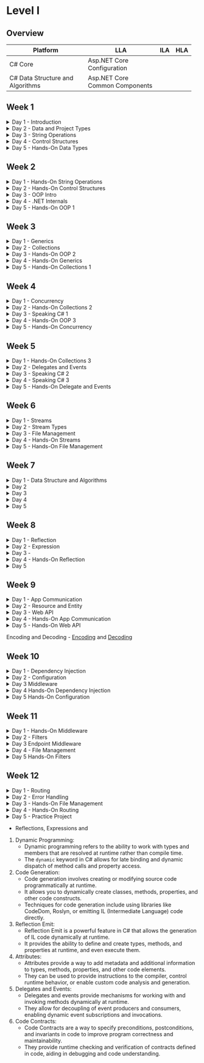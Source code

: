 # Level I

## Overview

<table><thead><tr><th width="190.33333333333331">Platform</th><th width="173">LLA</th><th>ILA</th><th>HLA</th></tr></thead><tbody><tr><td>C# Core</td><td>Asp.NET Core Configuration</td><td></td><td></td></tr><tr><td>C# Data Structure and Algorithms</td><td>Asp.NET Core Common Components</td><td></td><td></td></tr></tbody></table>



## Week 1&#x20;

<details>

<summary>Day 1 - Introduction</summary>

Presentation [**link**](https://www.canva.com/design/DAFmo61--EM/h-Q-YH8SzLOBJWD60wHLOw/edit?utm\_content=DAFmo61--EM\&utm\_campaign=designshare\&utm\_medium=link2\&utm\_source=sharebutton)

* Intro to .NET Platform - [Intro](http://127.0.0.1:5000/s/FJcmrqDwKjqKEVudQzXM/ "mention")
* Solutions by .NET - [Solutions by .NET](http://127.0.0.1:5000/s/FJcmrqDwKjqKEVudQzXM/solutions-by-.net "mention")
* Environment Setup - [SDK](http://127.0.0.1:5000/s/L9ELpa76zRfOR7Cndiki/ "mention") and [IDE](http://127.0.0.1:5000/s/L9ELpa76zRfOR7Cndiki/ide "mention")
* Creating simple console app - [Creating Simple Console App](http://127.0.0.1:5000/s/lYB0jf1P1bcsX5w3QerY/console-project/creating-simple-console-app "mention")
* Solution, Project, Namespace -&#x20;
* Built files -&#x20;
* Environment Setup 2 - [Version Control](http://127.0.0.1:5000/s/L9ELpa76zRfOR7Cndiki/version-control "mention") and [Git Setup](http://127.0.0.1:5000/s/L9ELpa76zRfOR7Cndiki/version-control/git-setup "mention")
* Searching and Learning Resources - [Searching Resources](http://127.0.0.1:5000/s/wpbnYiHefP0V0pfjLpxt/ "mention") and [Learning Resources](http://127.0.0.1:5000/s/wpbnYiHefP0V0pfjLpxt/learning-resources "mention")
* Recap and Q\&A

</details>

<details>

<summary>Day 2 - Data and Project Types</summary>

* Review
* Version Control Basics - [Git Basics](http://127.0.0.1:5000/s/L9ELpa76zRfOR7Cndiki/version-control/git-basics "mention")
* Definition and Instantiation - [Definition and Instantiation](http://127.0.0.1:5000/s/EQ6EmSeScPe6ab3ndFH0/variables/definition-and-instantiation "mention")
* Console Input and Output - [Broken link](broken-reference "mention")
* Read and Write operation - [Read from and Write to variables](http://127.0.0.1:5000/s/EQ6EmSeScPe6ab3ndFH0/variables/read-from-and-write-to-variables "mention")
* Definition and Initialization
* Digit Separator, Literal Values and Default Values
* Explicit and Implicit Typing
* Primitive and Complex Types
* Value and Reference Types
* Static and Dynamic Types
* Built-In and Custom Types
* Arrays
* Hierarchy between types and System.Object
* Recap and Q\&A



Practice&#x20;

*

</details>

<details>

<summary>Day 3 - String Operations</summary>

* Review
* Concatenation
* Escape Characters and Verbatim String
* Interpolation and Formatting
* Length, Indexing and Substring
* Splitting and Joining&#x20;
* Cases, Case Conversion
* Comparison and Equality
* Searching
* Replacing
* Trim and Padding
* Recap and Q\&A



1. Task: Write a program that reads a paragraph of text from a file. Perform the following operations:
   * Split the paragraph into individual sentences.
   * Convert all the sentences to lowercase.
   * Search for a specific word entered by the user in the sentences and display the count of its occurrences.
   * Replace all occurrences of the word with another word provided by the user.
   * Trim any leading or trailing whitespace from each sentence.
   * Join the modified sentences back together with a space as the delimiter.
   * Display the final modified paragraph.
2. Task: Implement a program that reads a list of email addresses from a file. Perform the following operations:
   * Split each email address into the local part and the domain part.
   * Convert the local part to lowercase and the domain part to uppercase.
   * Compare two email addresses to check for equality and display a message indicating whether they are the same or different.
   * Search for a specific domain entered by the user and display all the email addresses that belong to that domain.
   * Replace the domain part of each email address with a new domain provided by the user.
   * Trim any whitespace characters from each email address.
   * Join the modified email addresses back together with a comma as the delimiter.
   * Display the final modified list of email addresses.
3. Task: Create a program that prompts the user to enter a sentence. Perform the following operations:
   * Convert the sentence to title case, capitalizing the first letter of each word and converting the rest to lowercase.
   * Split the sentence into individual words.
   * Search for a specific word entered by the user and display the positions of its occurrences.
   * Replace all occurrences of the word with another word provided by the user.
   * Trim any leading or trailing whitespace from each word.
   * Join the modified words back together with a hyphen as the delimiter.
   * Display the final modified sentence.

</details>

<details>

<summary>Day 4 - Control Structures</summary>

* Review
* Flow Control Intro
* Branching and Looping
* Branching with If, If-Else, Else-If, Nested if
* Branching with Switch statement and Switch expression
* Flow control with continue and break
* Loops with Do-While, While, For, For Each
* Pattern matching - Declaration and Type, Logical, Relational - [Pattern Matching](http://127.0.0.1:5000/s/hgPiaeie9sbL3ybCyr9z/ "mention"), [Logical Pattern](http://127.0.0.1:5000/s/hgPiaeie9sbL3ybCyr9z/logical-pattern "mention"), [Relational Pattern](http://127.0.0.1:5000/s/hgPiaeie9sbL3ybCyr9z/relational-pattern "mention")&#x20;

<!---->

* Recap and Q\&A

</details>

<details>

<summary>Day 5 - Hands-On Data Types</summary>

* Review
* Arithmetic, Assignment, Comparison, Logical, Bitwise Operators and Operands
* Operator Precedence
* Arrays Operations - accessing, modifying, length, iterating, sorting, searching, copying, equality, empty check, element frequency, resizing, unique elements, range operations
* Constants and Variables -
* Date types ( `DateTime` ,`DateOnly` , `TimeOnly`, `DateTimeOffset` , `TimeSpan`) - [Date Types](http://127.0.0.1:5000/s/EQ6EmSeScPe6ab3ndFH0/ "mention")
* Unique Id type - Guid -  [Unique Value Types](http://127.0.0.1:5000/s/EQ6EmSeScPe6ab3ndFH0/unique-value-types "mention")
* Variable scope -&#x20;
* Casting, Conversion and Parsing
* Widening, Narrowing
* Implicit and Explicit casting
* Boxing and Unboxing
* Tuples and Pattern matching with Tuples - [Pattern matching with Tuples](http://127.0.0.1:5000/s/hgPiaeie9sbL3ybCyr9z/pattern-matching-with-tuples "mention")
* Array and Collections intro
* Big numerics type - BigInteger -&#x20;
* Recap and Q\&A

</details>

## Week 2

<details>

<summary>Day 1 - Hands-On String Operations</summary>

* Review&#x20;
* String, String Builder and String Pool
* Regular Expression
* String Encoding and Decoding
* Date Formatting for String
* Recap and Q\&A

</details>

<details>

<summary>Day 2 - Hands-On Control Structures</summary>

* Review
* Nested Control Structures and How to fix
* Exceptions and Catching Exceptions
* Recap and Q\&A

<!---->

*

</details>

<details>

<summary>Day 3 - OOP Intro</summary>

* Review&#x20;
* Custom types - Class and Interface
* Class and Object
* Class and System.Object Relationship
* Inheritance in brief
* Encapsulation in brief
* Abstraction in brief
* Polymorphism in brief
* Interface and Abstract Class
* Recap and Q\&A

</details>

<details>

<summary>Day 4 - .NET Internals </summary>

* Review&#x20;
* CTS, CLS, CLR, IL
* .NET Framework, .NET Core and .NET Standard
* .NET SDK and .NET Runtime
* Assembly and DLL
* Compiling, Decompiling, JIT
* Debugging&#x20;
* Recap and Q\&A

</details>

<details>

<summary>Day 5 - Hands-On OOP 1</summary>

* Review
* Class Data Members - Field, Property, Getter and Setter
* Class Behavior Members - Constructor, Finalizer, Methods
* Advanced Methods - Parameters ( Named, Optional ), Signature and Return value
* Inheritance and Model Relationship -&#x20;
* Base and Child vocabulary -&#x20;
* Inheritance Types -&#x20;
* Encapsulation - Access Modifiers
* Encapsulation Types -&#x20;
* Recap and Q\&A

</details>

## Week 3

<details>

<summary>Day 1 - Generics</summary>



* Review

<!---->

* Generic Classes and Interfaces

<!---->

* Generic Methods

<!---->

* Constraints

<!---->

* Benefits and Best Practices&#x20;

<!---->

* Recap and Q\&A

</details>

<details>

<summary>Day 2 - Collections</summary>



* Review

<!---->

* Briefly about Resources

<!---->

* Collections
* Built-In Collection - [Broken link](broken-reference "mention")

<!---->

* Collection Initialization

<!---->

* Generic Collections
* Collections -&#x20;

<!---->

* Collection Intefaces and Relationship

<!---->

* Recap and Q\&A

</details>

<details>

<summary>Day 3 - Hands-On OOP 2</summary>



* Review
* Conversion - is and as
* Pattern Matching - Declaration and Type, Property Pattern -  [Property Pattern](http://127.0.0.1:5000/s/hgPiaeie9sbL3ybCyr9z/property-pattern "mention")

<!---->

* Constant, Write Only, Read Only and Init Only

<!---->

* Abstraction&#x20;

<!---->

* Abstract Classes

<!---->

* Abstract Class via Interface

<!---->

* Polymorphism
*

<!---->

* Overloading and Overriding in Polymorphism
* Shadowing and Operator Overloading

<!---->

* Class types  - static, sealed, abstract, partial

<!---->

* Constructor types -&#x20;

<!---->

* Best Principles of OOP -&#x20;

<!---->

* Q\&A

</details>

<details>

<summary>Day 4 - Hands-On Generics</summary>



* Review
* `any` constraint

<!---->

* Invariance and Covariance

<!---->

* Recap and Q\&A

</details>

<details>

<summary>Day 5 - Hands-On Collections 1</summary>

* Review
* Adding operations
* Ensuring operations
* Finding one element
* Index based access
* Clearing operations
* Conversion
* Recap and Q\&A

</details>

## Week 4

<details>

<summary>Day 1 - Concurrency</summary>

* Review

<!---->

* Recap and Q\&A

</details>

<details>

<summary>Day 2 - Hands-On Collections 2</summary>



* Review

<!---->

* Filtering

<!---->

* Pagination

<!---->

* Sorting

<!---->

* Distinct

<!---->

* Iterating and Enumeration

<!---->

* Recap and Q\&A

</details>

<details>

<summary>Day 3 - Speaking C# 1</summary>

* Review
* Statements and Comments
* Block and Scope
* C# vocabulary
* Global namespaces
* Code Syntax
* Verbs and Nouns
* Recap and Q\&A

</details>

<details>

<summary>Day 4 - Hands-On OOP 3</summary>

* Review
* Pattern Matching with objects
* Overriding Priority for `new` and `virtual` methods -&#x20;
* Casting&#x20;
* Defining indexers
* Boxing and Unboxing
* Copy vs Clone
* Deep Copy and Shallow Copy
* Record, Struct and Enum
* Tuple, ValueTuple and Yield
* Reference Type inside a Value Type
* Extension Methods
* Recap and Q\&A

</details>

<details>

<summary>Day 5 - Hands-On Concurrency</summary>

* Review
* Synchronization between Threads
* Dead-Lock and Starvation
* Recap and Q\&A

</details>

## Week 5

<details>

<summary>Day 1 - Hands-On Collections 3</summary>

* Review
* Aggregation
* Index-based access
* Grouping
* Projection and Conversion
* Combining and Joining
* Conversion and Materialization
* Recap and Q\&A

</details>

<details>

<summary>Day 2 - Delegates and Events</summary>

* Review
* Recap and Q\&A

</details>

<details>

<summary>Day 3 - Speaking C# 2</summary>

* Review
* Documentation
* Comments
* Convention and Standards
* Recap and Q\&A

</details>

<details>

<summary>Day 4 - Speaking C# 3</summary>

* Review
* Refactoring
* Principle and Pattern intro
* Recap and Q\&A

</details>

<details>

<summary>Day 5 - Hands-On Delegate and Events</summary>

* Review
* Built-In delegates - Func\<T>, Action\<T>, Predicate\<T>&#x20;
* Lambda expression and Anonymous Method
* Recap and Q\&A

</details>

## Week 6

<details>

<summary>Day 1 - Streams</summary>

* Review
* Streams
* Input and Output Streams
* Built-in Streams -&#x20;
* Reading from Streams
* Writing to Streams
*
* Recap and Q\&A

</details>

<details>

<summary>Day 2 - Stream Types</summary>

* Review
*
* Text Streams ( `TextWriter` and `TextReader` ) -
* Stream ( StreamWriter and StreamReader )
* Binary Streams -&#x20;
* String Streams -&#x20;
* &#x20;
*
* Recap and Q\&A

</details>

<details>

<summary>Day 3 - File Management</summary>

* Review
* Input and Output operations ( I/O ) -&#x20;
* File information - FileInfo
* Directory Information - DirectoryInfo
*
* Recap and Q\&A

</details>

<details>

<summary>Day 4 - Hands-On Streams</summary>

* Review
* Stream Decorators
* Efficient and Secure usage of Streams
* Error Handling and Resource Management

<!---->

* Serialization into and from a Stream
*
* Recap and Q\&A

</details>

<details>

<summary>Day 5 - Hands-On File Management</summary>

* Review
* Copy and Move&#x20;
* Deleting Files
* Moving and Deleting files
*
* Recap and Q\&A

</details>

## Week 7&#x20;

<details>

<summary>Day 1 - Data Structure and Algorithms</summary>

* Review
* Queue - PriorityQueue
*
* Recap and Q\&A

</details>

<details>

<summary>Day 2</summary>

* Review
* Recap and Q\&A

</details>

<details>

<summary>Day 3</summary>

* Review
* Recap and Q\&A

</details>

<details>

<summary>Day 4</summary>

* Review
* Recap and Q\&A

</details>

<details>

<summary>Day 5</summary>

* Review
* Recap and Q\&A

</details>

## Week 8&#x20;

<details>

<summary>Day 1 - Reflection</summary>

* Review
* Recap and Q\&A

</details>

<details>

<summary>Day 2 - Expression</summary>

* Review
* Recap and Q\&A

</details>

<details>

<summary>Day 3 - </summary>

* Review
* Recap and Q\&A

</details>

<details>

<summary>Day 4 - Hands-On Reflection</summary>

* Review
* Custom attributes
* Recap and Q\&A

</details>

<details>

<summary>Day 5</summary>

* Review
*
*
*
*
* Recap and Q\&A

</details>

## Week 9

<details>

<summary>Day 1 - App Communication</summary>

* Review
* App Communication
* Communication Protocols
* Frontend-Backend or Client-Server
* Request and Response
* API endpoints and Routes
* WebClient and HttpClient
* Recap and Q\&A

</details>

<details>

<summary>Day 2 - Resource and Entity</summary>

* Review
* Resource and Entity
* URI and URL
* Designing Resource URL -&#x20;
* REST conventions
* Resource representation
*
* Entity Relationship
* Recap and Q\&A

</details>

<details>

<summary>Day 3 - Web API</summary>

* Review
* Web API
* Creating new Asp.NET Core Project
* Asp.NET Core Intro
* Creating Models in Web API
* HTTP Protocol and HTTPS
* HTTP methods
* Controllers and Endpoints
* Request and Response formats
* HTTP Request and Response breakdown
* Recap and Q\&A

</details>

<details>

<summary>Day 4 - Hands-On App Communication</summary>

* Review
* REST conventions
* Recap and Q\&A

</details>

<details>

<summary>Day 5 - Hands-On Web API</summary>

* Review
* Creating Controllers with REST convention
*
* CRUD Operations
* Model Validation
* Pagination -&#x20;
* Filtering -&#x20;
* Recap and Q\&A

</details>



Encoding and Decoding -  [Encoding](http://127.0.0.1:5000/s/pAIkBYdoE7jJ3IQpTNmO/encoding "mention") and [Decoding](http://127.0.0.1:5000/s/pAIkBYdoE7jJ3IQpTNmO/encoding/decoding "mention")

## Week 10

<details>

<summary>Day 1 - Dependency Injection</summary>

* Review
* Dependency Injection
* Built-In Dependency Injection
* Registration Methods &#x20;
* Service Lifetimes
*

<!---->

* Recap and Q\&A

#### Practice



</details>

<details>

<summary>Day 2 - Configuration</summary>

* Review
* Environment
* Configuration
* Configuration Providers
* Configuration Overriding
* Environment Specific Configuration
* Configuration Binding
* Options Pattern
* User Secrets

<!---->

* Recap and Q\&A
*



#### Practice

</details>

<details>

<summary>Day 3 Middleware</summary>

* Review
*
* Request Pipeline
* Middleware
* Middleware Order
* Built-in Middleware
* Recap and Q\&A

</details>

<details>

<summary>Day 4 Hands-On Dependency Injection</summary>

* Review
* Injection of services inside other services
* Service lifecycle best practices
* Injection of services in DI registration
* Injection of services in Middleware
* Recap and Q\&A

</details>

<details>

<summary>Day 5 Hands-On Configuration</summary>

* Review

<!---->

* Configuration with primitive types
* Configuration with collection types
*
* Recap and Q\&A

</details>



## Week 11

<details>

<summary>Day 1 - Hands-On Middleware</summary>

* Review
* Creating Custom Middleware
* Middleware Best Practices

<!---->

* Recap and Q\&A

#### Practice



</details>

<details>

<summary>Day 2 - Filters</summary>

* Review
*

<!---->

* Recap and Q\&A

#### Practice



</details>

<details>

<summary>Day 3 Endpoint Middleware</summary>

* Review

<!---->

* Recap and Q\&A

#### Practice



</details>

<details>

<summary>Day 4 - File Management</summary>

* Review

<!---->

* Recap and Q\&A

#### Practice



</details>

<details>

<summary>Day 5 Hands-On Filters</summary>

* Review

<!---->

* Recap and Q\&A

#### Practice



</details>

## Week 12

<details>

<summary>Day 1 - Routing</summary>

* Review

<!---->

* Recap and Q\&A

#### Practice



</details>

<details>

<summary>Day 2 - Error Handling</summary>

* Review

<!---->

* Recap and Q\&A

#### Practice



</details>

<details>

<summary>Day 3 - Hands-On File Management</summary>

* Review

<!---->

* Recap and Q\&A

#### Practice



</details>

<details>

<summary>Day 4 - Hands-On Routing</summary>

* Review

<!---->

* Recap and Q\&A

#### Practice



</details>

<details>

<summary>Day 5 - Practice Project</summary>

* Review

<!---->

* Recap and Q\&A

#### Practice



</details>

* Reflections, Expressions and

1. Dynamic Programming:
   * Dynamic programming refers to the ability to work with types and members that are resolved at runtime rather than compile time.
   * The `dynamic` keyword in C# allows for late binding and dynamic dispatch of method calls and property access.
2. Code Generation:
   * Code generation involves creating or modifying source code programmatically at runtime.
   * It allows you to dynamically create classes, methods, properties, and other code constructs.
   * Techniques for code generation include using libraries like CodeDom, Roslyn, or emitting IL (Intermediate Language) code directly.
3. Reflection Emit:
   * Reflection Emit is a powerful feature in C# that allows the generation of IL code dynamically at runtime.
   * It provides the ability to define and create types, methods, and properties at runtime, and even execute them.
4. Attributes:
   * Attributes provide a way to add metadata and additional information to types, methods, properties, and other code elements.
   * They can be used to provide instructions to the compiler, control runtime behavior, or enable custom code analysis and generation.
5. Delegates and Events:
   * Delegates and events provide mechanisms for working with and invoking methods dynamically at runtime.
   * They allow for decoupling of event producers and consumers, enabling dynamic event subscriptions and invocations.
6. Code Contracts:
   * Code Contracts are a way to specify preconditions, postconditions, and invariants in code to improve program correctness and maintainability.
   * They provide runtime checking and verification of contracts defined in code, aiding in debugging and code understanding.
